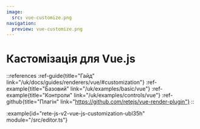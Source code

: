 ```yaml
---
image:
  src: vue-customize.png
navigation:
  preview: vue-customize.png
---
```


# Кастомізація для Vue.js

::references
:ref-guide{title="Гайд" link="/uk/docs/guides/renderers/vue/#customization"}
:ref-example{title="Базовий" link="/uk/examples/basic/vue"}
:ref-example{title="Контроли" link="/uk/examples/controls/vue"}
:ref-github{title="Плагін" link="https://github.com/retejs/vue-render-plugin"}
::

:example{id="rete-js-v2-vue-js-customization-ubl35h" module="/src/editor.ts"}

